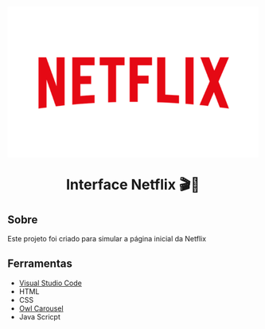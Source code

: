 <h1 align=center>
    <img src="img/Netflix-Brand-Logo.png" alt="">
    <p>Interface Netflix 🎬🍕</p>
</h1>

## Sobre
Este projeto foi criado para simular a página inicial da Netflix

## Ferramentas

- [Visual Studio Code](https://visualstudio.microsoft.com/pt-br/downloads/)
- HTML
- CSS 
- [Owl Carousel](https://owlcarousel2.github.io/OwlCarousel2/)
- Java Scricpt
